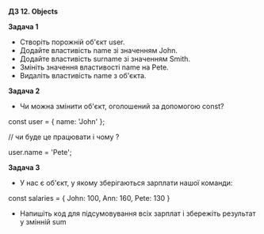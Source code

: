 **ДЗ 12. Objects**

**Задача 1**

* Створіть порожній об'єкт user.
* Додайте властивість name зі значенням John.
* Додайте властивість surname зі значенням Smith.
* Змініть значення властивості name на Pete.
* Видаліть властивість name з об'єкта.


**Задача 2**

* Чи можна змінити об'єкт, оголошений за допомогою const?

const user = {
name: 'John'
};

// чи буде це працювати і чому ?

user.name = 'Pete';


**Задача 3**

* У нас є об'єкт, у якому зберігаються зарплати нашої команди:

const salaries = {
John: 100,
Ann: 160,
Pete: 130
}

* Напишіть код для підсумовування всіх зарплат і збережіть результат у змінній sum